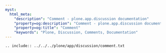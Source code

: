 ```yaml
---
myst:
  html_meta:
    "description": "Comment - plone.app.discussion documentation"
    "property=og:description": "Comment - plone.app.discussion documentation"
    "property=og:title": "Comment"
    "keywords": "Plone, Discussion, Comments, Documentation"
---
```


```{eval-rst}
.. include:: ../../../plone/app/discussion/comment.txt
```
